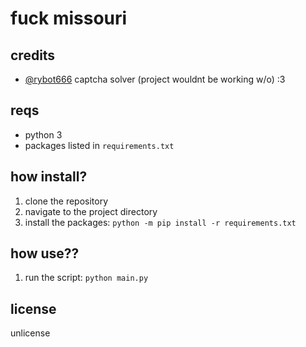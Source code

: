 # fuck missouri

## credits

* [@rybot666](https://github.com/rybot666) captcha solver (project wouldnt be working w/o) :3

## reqs

* python 3
* packages listed in `requirements.txt`

## how install?

1. clone the repository
2. navigate to the project directory
3. install the packages: `python -m pip install -r requirements.txt`

## how use??

1. run the script: `python main.py`

## license

unlicense